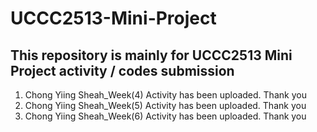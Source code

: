 # UCCC2513-Mini-Project

## This repository is mainly for UCCC2513 Mini Project activity / codes submission
1. Chong Yiing Sheah_Week(4) Activity has been uploaded. Thank you
2. Chong Yiing Sheah_Week(5) Activity has been uploaded. Thank you
3. Chong Yiing Sheah_Week(6) Activity has been uploaded. Thank you
